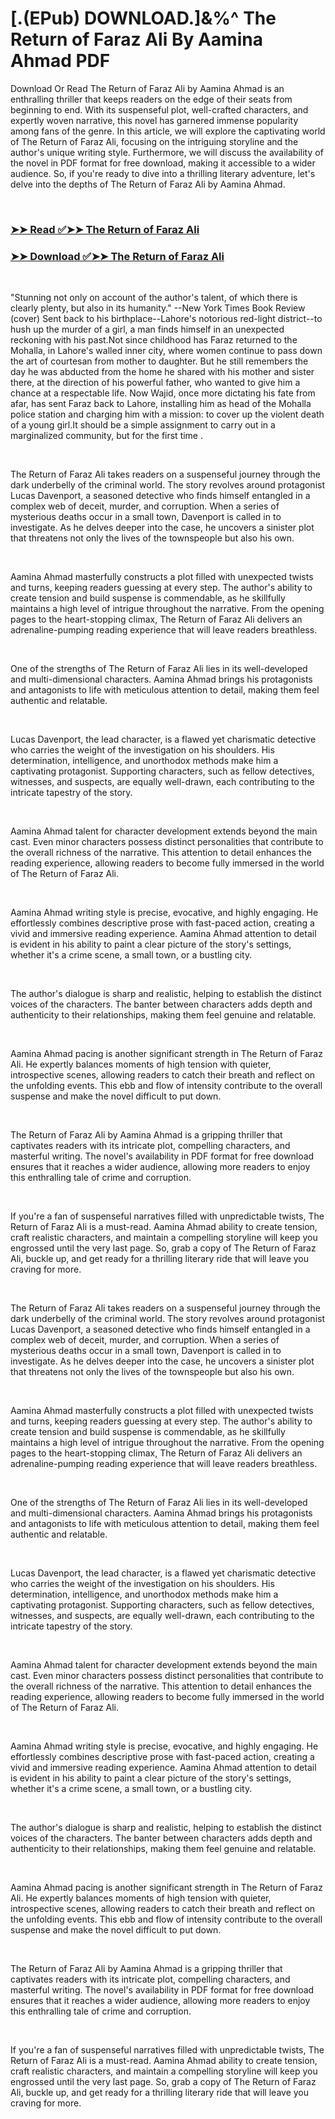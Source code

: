 # [.(EPub) DOWNLOAD.]&%^ The Return of Faraz Ali By Aamina Ahmad PDF

<p>Download Or Read The Return of Faraz Ali by Aamina Ahmad is an enthralling thriller that keeps readers on the edge of their seats from beginning to end. With its suspenseful plot, well-crafted characters, and expertly woven narrative, this novel has garnered immense popularity among fans of the genre. In this article, we will explore the captivating world of The Return of Faraz Ali, focusing on the intriguing storyline and the author's unique writing style. Furthermore, we will discuss the availability of the novel in PDF format for free download, making it accessible to a wider audience. So, if you're ready to dive into a thrilling literary adventure, let's delve into the depths of The Return of Faraz Ali by Aamina Ahmad.</p>
<p>&nbsp;</p>

### [➤➤ Read ✅➤➤ The Return of Faraz Ali](https://pdfwebsitebooks.blogspot.com/id/58542844)

### [➤➤ Download ✅➤➤ The Return of Faraz Ali](https://pdfwebsitebooks.blogspot.com/id/58542844)

<p>&nbsp;</p>
<p>
  "Stunning not only on account of the author's talent, of which there is clearly plenty, but also in its humanity." --New York Times Book Review (cover) 
Sent back to his birthplace--Lahore's notorious red-light district--to hush up the murder of a girl, a man finds himself in an unexpected reckoning with his past.Not since childhood has Faraz returned to the Mohalla, in Lahore's walled inner city, where women continue to pass down the art of courtesan from mother to daughter. But he still remembers the day he was abducted from the home he shared with his mother and sister there, at the direction of his powerful father, who wanted to give him a chance at a respectable life. Now Wajid, once more dictating his fate from afar, has sent Faraz back to Lahore, installing him as head of the Mohalla police station and charging him with a mission: to cover up the violent death of a young girl.It should be a simple assignment to carry out in a marginalized community, but for the first time .</p>
<p>&nbsp;</p>
<p>The Return of Faraz Ali takes readers on a suspenseful journey through the dark underbelly of the criminal world. The story revolves around protagonist Lucas Davenport, a seasoned detective who finds himself entangled in a complex web of deceit, murder, and corruption. When a series of mysterious deaths occur in a small town, Davenport is called in to investigate. As he delves deeper into the case, he uncovers a sinister plot that threatens not only the lives of the townspeople but also his own.</p>
<p>&nbsp;</p>
<p>Aamina Ahmad masterfully constructs a plot filled with unexpected twists and turns, keeping readers guessing at every step. The author's ability to create tension and build suspense is commendable, as he skillfully maintains a high level of intrigue throughout the narrative. From the opening pages to the heart-stopping climax, The Return of Faraz Ali delivers an adrenaline-pumping reading experience that will leave readers breathless.</p>
<p>&nbsp;</p>
<p>One of the strengths of The Return of Faraz Ali lies in its well-developed and multi-dimensional characters. Aamina Ahmad brings his protagonists and antagonists to life with meticulous attention to detail, making them feel authentic and relatable.</p>
<p>&nbsp;</p>
<p>Lucas Davenport, the lead character, is a flawed yet charismatic detective who carries the weight of the investigation on his shoulders. His determination, intelligence, and unorthodox methods make him a captivating protagonist. Supporting characters, such as fellow detectives, witnesses, and suspects, are equally well-drawn, each contributing to the intricate tapestry of the story.</p>
<p>&nbsp;</p>
<p>Aamina Ahmad talent for character development extends beyond the main cast. Even minor characters possess distinct personalities that contribute to the overall richness of the narrative. This attention to detail enhances the reading experience, allowing readers to become fully immersed in the world of The Return of Faraz Ali.</p>
<p>&nbsp;</p>
<p>Aamina Ahmad writing style is precise, evocative, and highly engaging. He effortlessly combines descriptive prose with fast-paced action, creating a vivid and immersive reading experience. Aamina Ahmad attention to detail is evident in his ability to paint a clear picture of the story's settings, whether it's a crime scene, a small town, or a bustling city.</p>
<p>&nbsp;</p>
<p>The author's dialogue is sharp and realistic, helping to establish the distinct voices of the characters. The banter between characters adds depth and authenticity to their relationships, making them feel genuine and relatable.</p>
<p>&nbsp;</p>
<p>Aamina Ahmad pacing is another significant strength in The Return of Faraz Ali. He expertly balances moments of high tension with quieter, introspective scenes, allowing readers to catch their breath and reflect on the unfolding events. This ebb and flow of intensity contribute to the overall suspense and make the novel difficult to put down.</p>
<p>&nbsp;</p>
<p>The Return of Faraz Ali by Aamina Ahmad is a gripping thriller that captivates readers with its intricate plot, compelling characters, and masterful writing. The novel's availability in PDF format for free download ensures that it reaches a wider audience, allowing more readers to enjoy this enthralling tale of crime and corruption.</p>
<p>&nbsp;</p>
<p>If you're a fan of suspenseful narratives filled with unpredictable twists, The Return of Faraz Ali is a must-read. Aamina Ahmad ability to create tension, craft realistic characters, and maintain a compelling storyline will keep you engrossed until the very last page. So, grab a copy of The Return of Faraz Ali, buckle up, and get ready for a thrilling literary ride that will leave you craving for more.</p>
<p>&nbsp;</p>
<p>The Return of Faraz Ali takes readers on a suspenseful journey through the dark underbelly of the criminal world. The story revolves around protagonist Lucas Davenport, a seasoned detective who finds himself entangled in a complex web of deceit, murder, and corruption. When a series of mysterious deaths occur in a small town, Davenport is called in to investigate. As he delves deeper into the case, he uncovers a sinister plot that threatens not only the lives of the townspeople but also his own.</p>
<p>&nbsp;</p>
<p>Aamina Ahmad masterfully constructs a plot filled with unexpected twists and turns, keeping readers guessing at every step. The author's ability to create tension and build suspense is commendable, as he skillfully maintains a high level of intrigue throughout the narrative. From the opening pages to the heart-stopping climax, The Return of Faraz Ali delivers an adrenaline-pumping reading experience that will leave readers breathless.</p>
<p>&nbsp;</p>
<p>One of the strengths of The Return of Faraz Ali lies in its well-developed and multi-dimensional characters. Aamina Ahmad brings his protagonists and antagonists to life with meticulous attention to detail, making them feel authentic and relatable.</p>
<p>&nbsp;</p>
<p>Lucas Davenport, the lead character, is a flawed yet charismatic detective who carries the weight of the investigation on his shoulders. His determination, intelligence, and unorthodox methods make him a captivating protagonist. Supporting characters, such as fellow detectives, witnesses, and suspects, are equally well-drawn, each contributing to the intricate tapestry of the story.</p>
<p>&nbsp;</p>
<p>Aamina Ahmad talent for character development extends beyond the main cast. Even minor characters possess distinct personalities that contribute to the overall richness of the narrative. This attention to detail enhances the reading experience, allowing readers to become fully immersed in the world of The Return of Faraz Ali.</p>
<p>&nbsp;</p>
<p>Aamina Ahmad writing style is precise, evocative, and highly engaging. He effortlessly combines descriptive prose with fast-paced action, creating a vivid and immersive reading experience. Aamina Ahmad attention to detail is evident in his ability to paint a clear picture of the story's settings, whether it's a crime scene, a small town, or a bustling city.</p>
<p>&nbsp;</p>
<p>The author's dialogue is sharp and realistic, helping to establish the distinct voices of the characters. The banter between characters adds depth and authenticity to their relationships, making them feel genuine and relatable.</p>
<p>&nbsp;</p>
<p>Aamina Ahmad pacing is another significant strength in The Return of Faraz Ali. He expertly balances moments of high tension with quieter, introspective scenes, allowing readers to catch their breath and reflect on the unfolding events. This ebb and flow of intensity contribute to the overall suspense and make the novel difficult to put down.</p>
<p>&nbsp;</p>
<p>The Return of Faraz Ali by Aamina Ahmad is a gripping thriller that captivates readers with its intricate plot, compelling characters, and masterful writing. The novel's availability in PDF format for free download ensures that it reaches a wider audience, allowing more readers to enjoy this enthralling tale of crime and corruption.</p>
<p>&nbsp;</p>
<p>If you're a fan of suspenseful narratives filled with unpredictable twists, The Return of Faraz Ali is a must-read. Aamina Ahmad ability to create tension, craft realistic characters, and maintain a compelling storyline will keep you engrossed until the very last page. So, grab a copy of The Return of Faraz Ali, buckle up, and get ready for a thrilling literary ride that will leave you craving for more.</p>
<p>&nbsp;</p>

